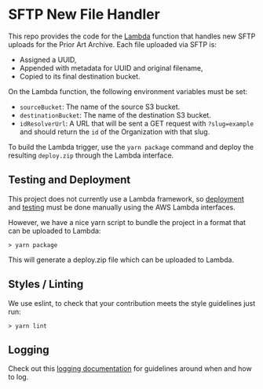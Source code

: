 # SFTP New File Handler

This repo provides the code for the [Lambda](https://aws.amazon.com/lambda/) function that handles new SFTP uploads for the Prior Art Archive. Each file uploaded via SFTP is:

- Assigned a UUID,
- Appended with metadata for UUID and original filename,
- Copied to its final destination bucket.

On the Lambda function, the following environment variables must be set:

- `sourceBucket`: The name of the source S3 bucket.
- `destinationBucket`: The name of the destination S3 bucket.
- `idResolverUrl`: A URL that will be sent a GET request with `?slug=example` and should return the `id` of the Organization with that slug.

To build the Lambda trigger, use the `yarn package` command and deploy the resulting `deploy.zip` through the Lambda interface.

## Testing and Deployment

This project does not currently use a Lambda framework, so [deployment](https://docs.aws.amazon.com/lambda/latest/dg/nodejs-create-deployment-pkg.html) and [testing](https://medium.com/@reginald.johnson/testing-aws-lambda-functions-the-easy-way-41cf1ed8c090) must be done manually using the AWS Lambda interfaces.

However, we have a nice yarn script to bundle the project in a format that can be uploaded to Lambda:

```
> yarn package
```

This will generate a deploy.zip file which can be uploaded to Lambda.

## Styles / Linting

We use eslint, to check that your contribution meets the style guidelines just run:

```
> yarn lint
```

## Logging

Check out this [logging documentation](docs/LOG_LEVELS.md) for guidelines around when and how to log.
